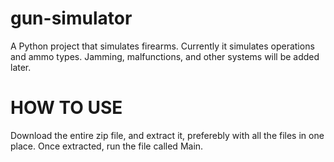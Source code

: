 # gun-simulator
A Python project that simulates firearms. Currently it simulates operations and ammo types. Jamming, malfunctions, and other systems will be added later.

# HOW TO USE
Download the entire zip file, and extract it, preferebly with all the files in one place. Once extracted, run the file called Main.

